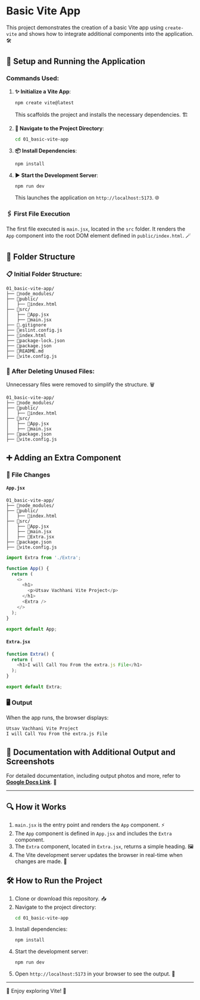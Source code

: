 # Basic Vite App

This project demonstrates the creation of a basic Vite app using `create-vite` and shows how to integrate additional components into the application. 🛠️

## 🚀 Setup and Running the Application

### Commands Used:

1. **✨ Initialize a Vite App**:

   ```bash
   npm create vite@latest
   ```

   This scaffolds the project and installs the necessary dependencies. 🏗️

2. **📂 Navigate to the Project Directory**:

   ```bash
   cd 01_basic-vite-app
   ```

3. **📦 Install Dependencies**:

   ```bash
   npm install
   ```

4. **▶️ Start the Development Server**:

   ```bash
   npm run dev
   ```

   This launches the application on `http://localhost:5173`. 🌐

### 🖇️ First File Execution

The first file executed is `main.jsx`, located in the `src` folder. It renders the `App` component into the root DOM element defined in `public/index.html`. 🪄

## 📂 Folder Structure

### 📋 Initial Folder Structure:

```
01_basic-vite-app/
├── 📁node_modules/
├── 📁public/
│   ├── 📝index.html
├── 📁src/
│   ├── 📝App.jsx
│   ├── 📝main.jsx
├── 📝.gitignore
├── 📝eslint.config.js
├── 📝index.html
├── 📝package-lock.json
├── 📝package.json
├── 📝README.md
├── 📝vite.config.js
```

### 🧹 After Deleting Unused Files:

Unnecessary files were removed to simplify the structure. 🗑️

```
01_basic-vite-app/
├── 📁node_modules/
├── 📁public/
│   ├── 📝index.html
├── 📁src/
│   ├── 📝App.jsx
│   ├── 📝main.jsx
├── 📝package.json
├── 📝vite.config.js
```

## ➕ Adding an Extra Component

### 📄 File Changes

#### `App.jsx`

```
01_basic-vite-app/
├── 📁node_modules/
├── 📁public/
│   ├── 📝index.html
├── 📁src/
│   ├── 📝App.jsx
│   ├── 📝main.jsx
│   ├── 📝Extra.jsx
├── 📝package.json
├── 📝vite.config.js
```

```javascript
import Extra from './Extra';

function App() {
  return (
    <>
      <h1>
        <p>Utsav Vachhani Vite Project</p>
      </h1>
      <Extra />
    </>
  );
}

export default App;
```

#### `Extra.jsx`

```javascript
function Extra() {
  return (
    <h1>I will Call You From the extra.js File</h1>
  );
}

export default Extra;
```

### 🖥️ Output

When the app runs, the browser displays:

```
Utsav Vachhani Vite Project
I will Call You From the extra.js File
```

## 📄 Documentation with Additional Output and Screenshots

For detailed documentation, including output photos and more, refer to **[Google Docs Link](https://docs.google.com/document/d/1ctpcrVYxu4TZ7CLbSXjdULtTosYhxsgeqypGkwC-bQY/edit?tab=t.9ih10cvyqofv)**. 📑

---

## 🔍 How it Works

1. `main.jsx` is the entry point and renders the `App` component. ⚡
2. The `App` component is defined in `App.jsx` and includes the `Extra` component.
3. The `Extra` component, located in `Extra.jsx`, returns a simple heading. 🖼️
4. The Vite development server updates the browser in real-time when changes are made. 🔄

## 🛠️ How to Run the Project

1. Clone or download this repository. 📥
2. Navigate to the project directory:
   ```bash
   cd 01_basic-vite-app
   ```
3. Install dependencies:
   ```bash
   npm install
   ```
4. Start the development server:
   ```bash
   npm run dev
   ```
5. Open `http://localhost:5173` in your browser to see the output. 🌟

---

🎉 Enjoy exploring Vite! 🚀

